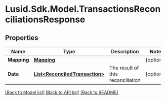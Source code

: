 # Lusid.Sdk.Model.TransactionsReconciliationsResponse

## Properties

Name | Type | Description | Notes
------------ | ------------- | ------------- | -------------
**Mapping** | [**Mapping**](Mapping.md) |  | [optional] 
**Data** | [**List&lt;ReconciledTransaction&gt;**](ReconciledTransaction.md) | The result of this reconciliation | [optional] 

[[Back to Model list]](../README.md#documentation-for-models) [[Back to API list]](../README.md#documentation-for-api-endpoints) [[Back to README]](../README.md)

